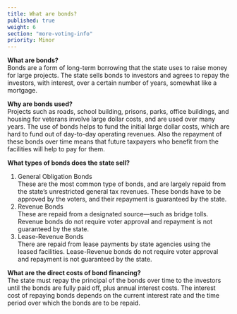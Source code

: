 ```yaml
---
title: What are bonds?
published: true
weight: 6
section: "more-voting-info"
priority: Minor
---
```

**What are bonds?**  
Bonds are a form of long-term borrowing that the state uses to raise money for large projects. The state sells bonds to investors and agrees to repay the investors, with interest, over a certain number of years, somewhat like a mortgage.  

**Why are bonds used?**  
Projects such as roads, school building, prisons, parks, office buildings, and housing for veterans involve large dollar costs, and are used over many years.  The use of bonds helps to fund the initial large dollar costs, which are hard to fund out of day-to-day operating revenues.  Also the repayment of these bonds over time means that future taxpayers who benefit from the facilities will help to pay for them.  

**What types of bonds does the state sell?**  
1. General Obligation Bonds  
	These are the most common type of bonds, and are largely repaid from the state’s unrestricted general tax revenues. These bonds have to be approved by the voters, and their repayment is guaranteed by the state.  
2. Revenue Bonds  
	These are repaid from a designated source—such as bridge tolls. Revenue bonds do not require voter approval and repayment is not guaranteed by the state.  
3. Lease-Revenue Bonds  
	There are repaid from lease payments by state agencies using the leased facilities. Lease-Revenue bonds do not require voter approval and repayment is not guaranteed by the state.  

**What are the direct costs of bond financing?**  
The state must repay the principal of the bonds over time to the investors until the bonds are fully paid off, plus annual interest costs. The interest cost of repaying bonds depends on the current interest rate and the time period over which the bonds are to be repaid.  
